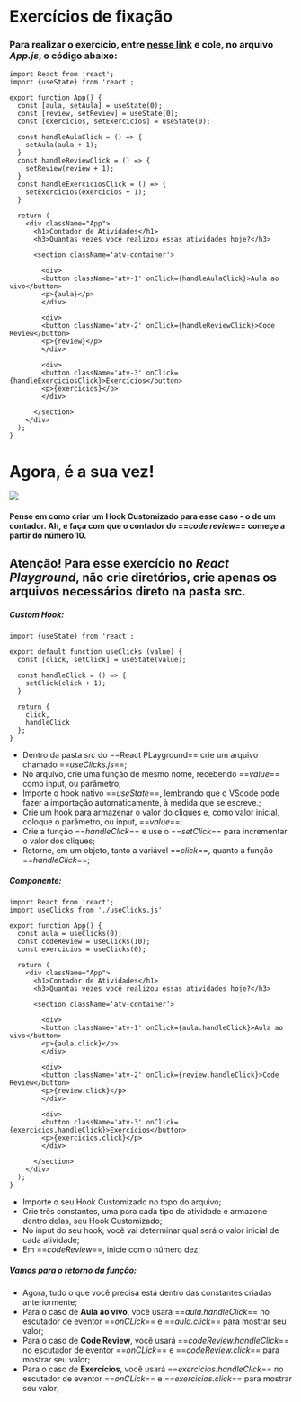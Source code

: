 # Exercícios de fixação



### Para realizar o exercício, entre [nesse link](https://playcode.io/react) e cole, no arquivo *App.js*, o código abaixo:

```JS
import React from 'react';
import {useState} from 'react';

export function App() {
  const [aula, setAula] = useState(0);
  const [review, setReview] = useState(0);
  const [exercicios, setExercicios] = useState(0);

  const handleAulaClick = () => {
    setAula(aula + 1);
  }
  const handleReviewClick = () => {
    setReview(review + 1);
  }
  const handleExerciciosClick = () => {
    setExercicios(exercicios + 1);
  }

  return (
    <div className="App">
      <h1>Contador de Atividades</h1>
      <h3>Quantas vezes você realizou essas atividades hoje?</h3>

      <section className='atv-container'>

        <div>
        <button className='atv-1' onClick={handleAulaClick}>Aula ao vivo</button>
        <p>{aula}</p>
        </div>

        <div>
        <button className='atv-2' onClick={handleReviewClick}>Code Review</button>
        <p>{review}</p>
        </div>

        <div>
        <button className='atv-3' onClick={handleExerciciosClick}>Exercícios</button>
        <p>{exercicios}</p>
        </div>

      </section>
    </div>
  );
}
```

# Agora, é a sua vez!

![](https://media.giphy.com/media/3o6Ztn7QsncvRY58ty/giphy.gif)

#### Pense em como criar um Hook Customizado para esse caso - o de um contador. Ah, e faça com que o contador do ==*code review*== começe a partir do número 10.

## Atenção! Para esse exercício no *React Playground*, não crie diretórios, crie apenas os arquivos necessários direto na pasta src.

##### *Custom Hook:*
```JS
import {useState} from 'react';

export default function useClicks (value) {
  const [click, setClick] = useState(value);

  const handleClick = () => {
    setClick(click + 1);
  }

  return {
    click,
    handleClick
  };
}
```
- Dentro da pasta *src* do ==React PLayground== crie um arquivo chamado ==*useClicks.js*==;
- No arquivo, crie uma função de mesmo nome, recebendo ==*value*== como input, ou parâmetro;
- Importe o hook nativo ==*useState*==, lembrando que o VScode pode fazer a importação automaticamente, à medida que se escreve.;
- Crie um hook para armazenar o valor do cliques e, como valor inicial, coloque o parâmetro, ou input, ==*value*==;
- Crie a função ==*handleClick*== e use o ==*setClick*== para incrementar o valor dos cliques;
- Retorne, em um objeto, tanto a variável ==*click*==, quanto a função ==*handleClick*==;

##### *Componente:*
```JS
import React from 'react';
import useClicks from './useClicks.js'

export function App() {
  const aula = useClicks(0);
  const codeReview = useClicks(10);
  const exercicios = useClicks(0);

  return (
    <div className="App">
      <h1>Contador de Atividades</h1>
      <h3>Quantas vezes você realizou essas atividades hoje?</h3>

      <section className='atv-container'>

        <div>
        <button className='atv-1' onClick={aula.handleClick}>Aula ao vivo</button>
        <p>{aula.click}</p>
        </div>

        <div>
        <button className='atv-2' onClick={review.handleClick}>Code Review</button>
        <p>{review.click}</p>
        </div>

        <div>
        <button className='atv-3' onClick={exercicios.handleClick}>Exercícios</button>
        <p>{exercicios.click}</p>
        </div>

      </section>
    </div>
  );
}
```
- Importe o seu Hook Customizado no topo do arquivo;
- Crie três constantes, uma para cada tipo de atividade e armazene dentro delas, seu Hook Customizado;
- No input do seu hook, você vai determinar qual será o valor inicial de cada atividade;
- Em ==*codeReview*==, inicie com o número dez;
##### Vamos para o retorno da função:
- Agora, tudo o que você precisa está dentro das constantes criadas anteriormente;
- Para o caso de **Aula ao vivo**, você usará ==*aula.handleClick*== no escutador de eventor ==*onCLick*== e ==*aula.click*== para mostrar seu valor;
- Para o caso de **Code Review**, você usará ==*codeReview.handleClick*== no escutador de eventor ==*onCLick*== e ==*codeReview.click*== para mostrar seu valor;
- Para o caso de **Exercícios**, você usará ==*exercicios.handleClick*== no escutador de eventor ==*onCLick*== e ==*exercicios.click*== para mostrar seu valor;